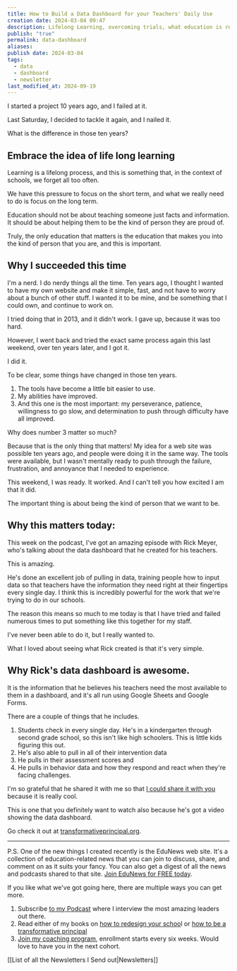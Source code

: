 ```yaml
---
title: How to Build a Data Dashboard for your Teachers' Daily Use
creation date: 2024-03-04 09:47
description: Lifelong Learning, overcoming trials, what education is really for, and data dahsboards
publish: "true"
permalink: data-dashboard
aliases: 
publish date: 2024-03-04
tags:
  - data
  - dashboard
  - newsletter
last_modified_at: 2024-09-19
---
```


I started a project 10 years ago, and I failed at it. 

Last Saturday, I decided to tackle it again, and I nailed it. 

What is the difference in those ten years? 

## Embrace the idea of life long learning
Learning is a lifelong process, and this is something that, in the context of schools, we forget all too often. 

We have this pressure to focus on the short term, and what we really need to do is focus on the long term. 

Education should not be about teaching someone just facts and information. It should be about helping them to be the kind of person they are proud of. 

Truly, the only education that matters is the education that makes you into the kind of person that you are, and this is important.

## Why I succeeded this time
I'm a nerd. I do nerdy things all the time. Ten years ago, I thought I wanted to have my own website and make it simple, fast, and not have to worry about a bunch of other stuff. I wanted it to be mine, and be something that I could own, and continue to work on. 

I tried doing that in 2013, and it didn't work. I gave up, because it was too hard. 

However, I went back and tried the exact same process again this last weekend, over ten years later, and I got it. 

I did it. 

To be clear, some things have changed in those ten years. 

1. The tools have become a little bit easier to use. 
2. My abilities have improved. 
3. And this one is the most important: my perseverance, patience, willingness to go slow, and determination to push through difficulty have all improved.

Why does number 3 matter so much? 

Because that is the only thing that matters! My idea for a web site was possible ten years ago, and people were doing it in the same way. The tools were available, but I wasn't mentally ready to push through the failure, frustration, and annoyance that I needed to experience. 

This weekend, I was ready. It worked. And I can't tell you how excited I am that it did. 

The important thing is about being the kind of person that we want to be. 
## Why this matters today:
This week on the podcast, I've got an amazing episode with Rick Meyer, who's talking about the data dashboard that he created for his teachers. 

This is amazing. 

He's done an excellent job of pulling in data, training people how to input data so that teachers have the information they need right at their fingertips every single day. I think this is incredibly powerful for the work that we're trying to do in our schools.

The reason this means so much to me today is that I have tried and failed numerous times to put something like this together for my staff. 

I've never been able to do it, but I really wanted to. 

What I loved about seeing what Rick created is that it's very simple. 
## Why Rick's data dashboard is awesome.
It is the information that he believes his teachers need the most available to them in a dashboard, and it's all run using Google Sheets and Google Forms.

There are a couple of things that he includes. 
1. Students check in every single day. He's in a kindergarten through second grade school, so this isn't like high schoolers. This is little kids figuring this out.
2. He's also able to pull in all of their intervention data 
3. He pulls in their assessment scores and 
4. He pulls in behavior data and how they respond and react when they're facing challenges. 

I'm so grateful that he shared it with me so that [I could share it with you](https://transformativeprincipal.org/s12/588) because it is really cool. 

This is one that you definitely want to watch also because he's got a video showing the data dashboard. 

Go check it out at [transformativeprincipal.org](https://transformativeprincipal.org/s12/588).


---

P.S. One of the new things I created recently is the EduNews web site. It's a collection of education-related news that you can join to discuss, share, and comment on as it suits your fancy. You can also get a digest of all the news and podcasts shared to that site. [Join EduNews for FREE today](https://edune.ws).
  
If you like what we've got going here, there are multiple ways you can get more. 

1. Subscribe [to my Podcast](https://transformativeprincipal.org/subscribe) where I interview the most amazing leaders out there.
2. Read either of my books on [how to redesign your schoo](https://transformative-principal.ck.page/products/school-x-how-principals-can-des)l or [how to be a transformative principal](https://transformative-principal.ck.page/products/how2be)
3. [Join my coaching program](https://jethrojones.com/coach), enrollment starts every six weeks. Would love to have you in the next cohort.

[[List of all the Newsletters I Send out|Newsletters]]

